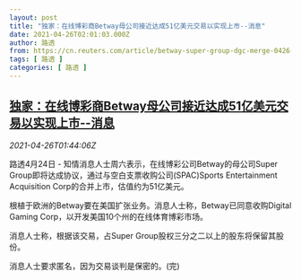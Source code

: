```yaml
---
layout: post
title: "独家：在线博彩商Betway母公司接近达成51亿美元交易以实现上市--消息"
date: 2021-04-26T02:01:03.000Z
author: 路透
from: https://cn.reuters.com/article/betway-super-group-dgc-merge-0426-idCNKBS2CD04K
tags: [ 路透 ]
categories: [ 路透 ]
---
```

<!--1619402463000-->
[独家：在线博彩商Betway母公司接近达成51亿美元交易以实现上市--消息](https://cn.reuters.com/article/betway-super-group-dgc-merge-0426-idCNKBS2CD04K)
------

<div>
<div><i>2021-04-26T01:44:06Z</i></div><p>路透4月24日 - 知情消息人士周六表示，在线博彩公司Betway的母公司Super Group即将达成协议，通过与空白支票收购公司(SPAC)Sports Entertainment Acquisition Corp的合并上市，估值约为51亿美元。</p><p>根植于欧洲的Betway要在美国扩张业务。消息人士称，Betway已同意收购Digital Gaming Corp，以开发美国10个州的在线体育博彩市场。</p><p>消息人士称，根据该交易，占Super Group股权三分之二以上的股东将保留其股份。</p><p>消息人士要求匿名，因为交易谈判是保密的。(完)</p>
</div>
